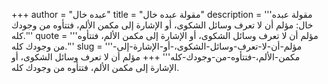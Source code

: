 +++
author = "عبده خال"
title = "مقولة عبده خال"
description = '''مقولة عبده خال: مؤلم أن لا تعرف وسائل الشكوى، أو الإشارة إلى مكمن الألم، فتتأوه من وجودك كله.'''
quote = '''مؤلم أن لا تعرف وسائل الشكوى، أو الإشارة إلى مكمن الألم، فتتأوه من وجودك كله.'''
slug = '''مؤلم-أن-لا-تعرف-وسائل-الشكوى،-أو-الإشارة-إلى-مكمن-الألم،-فتتأوه-من-وجودك-كله'''
+++
مؤلم أن لا تعرف وسائل الشكوى، أو الإشارة إلى مكمن الألم، فتتأوه من وجودك كله.
